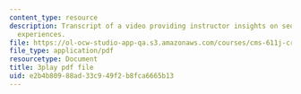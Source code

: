 ```yaml
---
content_type: resource
description: Transcript of a video providing instructor insights on sequencing learning
  experiences.
file: https://ol-ocw-studio-app-qa.s3.amazonaws.com/courses/cms-611j-creating-video-games-fall-2014/e2b4b80988ad33c949f2b8fca6665b13_lyR4HQ01nos.pdf
file_type: application/pdf
resourcetype: Document
title: 3play pdf file
uid: e2b4b809-88ad-33c9-49f2-b8fca6665b13
---
```

